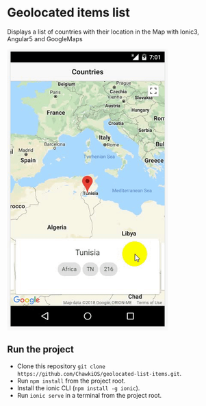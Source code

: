 # Geolocated items list
Displays a list of countries with their location in the Map with Ionic3, Angular5 and GoogleMaps

<img src="https://raw.githubusercontent.com/ChawkiOS/geolocated-list-items/master/src/assets/imgs/demo.gif" width="auto">

## Run the project

* Clone this repository `git clone https://github.com/ChawkiOS/geolocated-list-items.git`.
* Run `npm install` from the project root.
* Install the ionic CLI (`npm install -g ionic`).
* Run `ionic serve` in a terminal from the project root.
